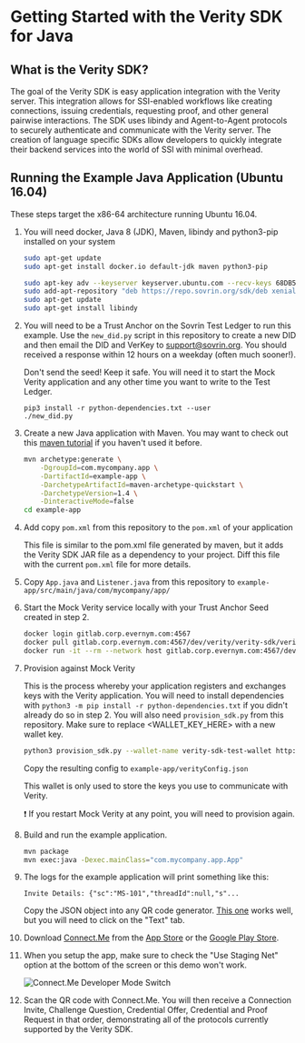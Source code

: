 
# Getting Started with the Verity SDK for Java

## What is the Verity SDK?

The goal of the Verity SDK is easy application integration with the Verity server. This integration allows for SSI-enabled workflows like creating connections, issuing credentials, requesting proof, and other general pairwise interactions. The SDK uses libindy and Agent-to-Agent protocols to securely authenticate and communicate with the Verity server. The creation of language specific SDKs allow developers to quickly integrate their backend services into the world of SSI with minimal overhead.

## Running the Example Java Application (Ubuntu 16.04)

These steps target the x86-64 architecture running Ubuntu 16.04.

1. You will need docker, Java 8 (JDK), Maven, libindy and python3-pip installed on your system

	```sh
	sudo apt-get update
	sudo apt-get install docker.io default-jdk maven python3-pip
	
	sudo apt-key adv --keyserver keyserver.ubuntu.com --recv-keys 68DB5E88
	sudo add-apt-repository "deb https://repo.sovrin.org/sdk/deb xenial master"
	sudo apt-get update
	sudo apt-get install libindy
	```
	
2. You will need to be a Trust Anchor on the Sovrin Test Ledger to run this example. Use the `new_did.py` script in this repository to create a new DID and then email the DID and VerKey to [support@sovrin.org](mailto:support@sovrin.org). You should received a response within 12 hours on a weekday (often much sooner!).  

	Don't send the seed! Keep it safe. You will need it to start the Mock Verity application and any other time you want to write to the Test Ledger.  

	```
	pip3 install -r python-dependencies.txt --user
	./new_did.py
	```

3. Create a new Java application with Maven. You may want to check out this [maven tutorial](https://maven.apache.org/guides/getting-started/maven-in-five-minutes.html) if you haven't used it before.
	
	```sh
	mvn archetype:generate \
		-DgroupId=com.mycompany.app \
		-DartifactId=example-app \
		-DarchetypeArtifactId=maven-archetype-quickstart \
		-DarchetypeVersion=1.4 \
		-DinteractiveMode=false
	cd example-app
	```

4. Add copy `pom.xml` from this repository to the `pom.xml` of your application

	This file is similar to the pom.xml file generated by maven, but it adds the Verity SDK JAR file as a dependency to your project. Diff this file with the current `pom.xml` file for more details.
	
5. Copy `App.java` and `Listener.java` from this repository to `example-app/src/main/java/com/mycompany/app/`

6. Start the Mock Verity service locally with your Trust Anchor Seed created in step 2.

	```sh
	docker login gitlab.corp.evernym.com:4567
	docker pull gitlab.corp.evernym.com:4567/dev/verity/verity-sdk/verity-server-image # Get latest version
	docker run -it --rm --network host gitlab.corp.evernym.com:4567/dev/verity/verity-sdk/verity-server-image <YOUR_TRUST_ANCHOR_SEED>
	```

7. Provision against Mock Verity

	This is the process whereby your application registers and exchanges keys with the Verity application. You will need to install dependencies with `python3 -m pip install -r python-dependencies.txt` if you didn't already do so in step 2. You will also need `provision_sdk.py` from this repository. Make sure to replace \<WALLET\_KEY\_HERE\> with a new wallet key.

	```sh
	python3 provision_sdk.py --wallet-name verity-sdk-test-wallet http://localhost:8080 <WALLET_KEY_HERE>
	```
	
	Copy the resulting config to `example-app/verityConfig.json`
	
	This wallet is only used to store the keys you use to communicate with Verity.
	
	:exclamation: If you restart Mock Verity at any point, you will need to provision again.


8. Build and run the example application.

	```sh
	mvn package
	mvn exec:java -Dexec.mainClass="com.mycompany.app.App"
	```
	
9. The logs for the example application will print something like this:
	
	```
	Invite Details: {"sc":"MS-101","threadId":null,"s"...
	```
	
	Copy the JSON object into any QR code generator.  [This one](https://www.qr-code-generator.com/) works well, but you will need to click on the "Text" tab. 

10. Download [Connect.Me](https://connect.me/) from the [App Store](https://itunes.apple.com/us/app/connect-me/id1260651672?mt=8) or the [Google Play Store](https://play.google.com/store/apps/details?id=me.connect&hl=en).

11. When you setup the app, make sure to check the "Use Staging Net" option at the bottom of the screen or this demo won't work.

	![Connect.Me Developer Mode Switch](https://i.postimg.cc/pTrdMszg/IMG-0116.png)

12. Scan the QR code with Connect.Me. You will then receive a Connection Invite, Challenge Question, Credential Offer, Credential and Proof Request in that order, demonstrating all of the protocols currently supported by the Verity SDK.
